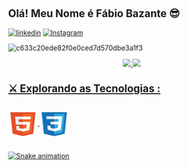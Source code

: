 
## Olá! Meu Nome é Fábio Bazante 😎 

[![linkedin](https://img.shields.io/badge/LinkedIn-0077B5?style=for-the-badge&logo=linkedin&logoColor=white)](https://www.linkedin.com/in/bazant23/)
[![Instagram](https://img.shields.io/badge/Instagram-E4405F?style=for-the-badge&logo=instagram&logoColor=white)](https://instagram.com/f.bazante)


![c633c20ede82f0e0ced7d570dbe3a1f3](https://user-images.githubusercontent.com/70382532/138322189-2db8df52-9dcb-40a0-88a8-c365466bd33d.gif)

<div align='center'>
  <a href="https://github.com/bazant23">
  <img height="160em" src="https://github-readme-stats.vercel.app/api?username=bazant23&show_icons=true&theme=radical&include_all_commits=true&count_private=true"/>
  <img height="160em" src="https://github-readme-stats.vercel.app/api/top-langs/?username=bazant23&layout=compact&langs_count=7&theme=radical"/>
</div>
  
  ## ⚔ Explorando as Tecnologias :
 
 
  <div style="display: inline_block"><br>
   <img align="center" alt="Higor-HTML" height="50" width="60" src="https://raw.githubusercontent.com/devicons/devicon/master/icons/html5/html5-original.svg" />
  <img align="center" alt="Higor-CSS" height="50" width="60" src="https://raw.githubusercontent.com/devicons/devicon/master/icons/css3/css3-original.svg">
 </div><br/>
 
 ![Snake animation](https://github.com/bazant23/bazant23/blob/output/github-contribution-grid-snake.svg)
 
